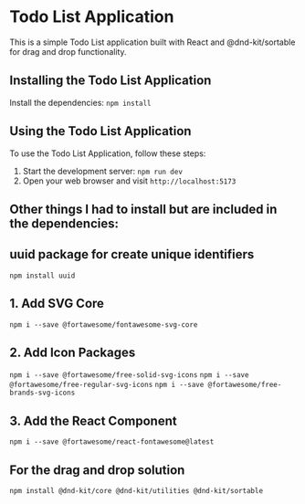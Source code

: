 # Todo List Application

This is a simple Todo List application built with React and @dnd-kit/sortable for drag and drop functionality.

## Installing the Todo List Application

 Install the dependencies: `npm install`

## Using the Todo List Application

To use the Todo List Application, follow these steps:

1. Start the development server: `npm run dev`
2. Open your web browser and visit `http://localhost:5173`




## Other things I had to install but are included in the dependencies:

## uuid package for create unique identifiers
`npm install uuid`

## 1. Add SVG Core
`npm i --save @fortawesome/fontawesome-svg-core`

## 2. Add Icon Packages
`npm i --save @fortawesome/free-solid-svg-icons`
`npm i --save @fortawesome/free-regular-svg-icons`
`npm i --save @fortawesome/free-brands-svg-icons`

## 3. Add the React Component
`npm i --save @fortawesome/react-fontawesome@latest`


## For the drag and drop solution
`npm install @dnd-kit/core @dnd-kit/utilities @dnd-kit/sortable`